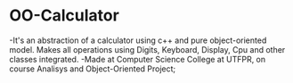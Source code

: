 # OO-Calculator
-It's an abstraction of a calculator using c++ and pure object-oriented model. Makes all operations using Digits, Keyboard, Display, Cpu and other classes integrated.
-Made at Computer Science College at UTFPR, on course Analisys and Object-Oriented Project;
